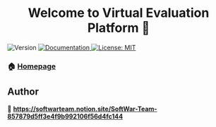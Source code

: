 <h1 align="center">Welcome to Virtual Evaluation Platform 👋</h1>
<p>
  <img alt="Version" src="https://img.shields.io/badge/version-1.0.0-blue.svg?cacheSeconds=2592000" />
  <a href="https://softwarteam.notion.site/Documents-cf3b10b32544439b8f48c4ce16f9c182" target="_blank">
    <img alt="Documentation" src="https://img.shields.io/badge/documentation-yes-brightgreen.svg" />
  </a>
  <a href="#" target="_blank">
    <img alt="License: MIT" src="https://img.shields.io/badge/License-MIT-yellow.svg" />
  </a>
</p>

### 🏠 [Homepage](https://softwarteam.notion.site/SoftWar-Team-857879d5ff3e4f9b992106f56d4fc144)

## Author

👤 **https://softwarteam.notion.site/SoftWar-Team-857879d5ff3e4f9b992106f56d4fc144**